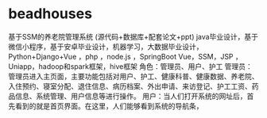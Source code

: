 # beadhouses
基于SSM的养老院管理系统 (源代码+数据库+配套论文+ppt) java毕业设计，基于微信小程序，基于安卓毕业设计，机器学习，大数据毕业设计，Python+Django+Vue ，php ，node.js ，SpringBoot Vue，SSM，JSP ，Uniapp，hadoop和spark框架，hive框架 角色：管理员、用户、护工  管理员：管理员进入主页面，主要功能包括对用户、护工、健康科普、健康数据、养老院、入住预约、寝室分配、退住信息、病历档案、外出申请、来访登记、护工工资、药品信息、系统管理、用户信息等进行操作。  用户：当人们打开系统的网址后，首先看到的就是首页界面。在这里，人们能够看到系统的导航条，
